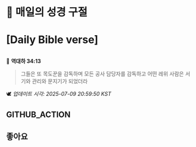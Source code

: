 # 🙏 매일의 성경 구절
# [Daily Bible verse]
##
<!-- START_BIBLE_VERSE -->
📖 **역대하 34:13**
> 그들은 또 목도꾼을 감독하며 모든 공사 담당자를 감독하고 어떤 레위 사람은 서기와 관리와 문지기가 되었더라

🕊️ _업데이트 시각: 2025-07-09 20:59:50 KST_
  <!-- END_BIBLE_VERSE -->
## GITHUB_ACTION
## 좋아요
